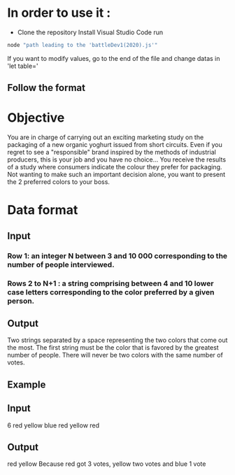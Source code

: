 # In order to use it :
- Clone the repository
 Install Visual Studio Code
 run
 ```sh
 node "path leading to the 'battleDev1(2020).js'"
 ```
 If you want to modify values, go to the end of the file and change datas in 'let table=' 
 ## Follow the format 

# Objective

You are in charge of carrying out an exciting marketing study on the packaging of a new 
organic yoghurt issued from short circuits. Even if you regret to see a "responsible" 
brand inspired by the methods of industrial producers, this is your job and you have no 
choice... You receive the results of a study where consumers indicate the colour they 
prefer for packaging. Not wanting to make such an important decision alone, you want 
to present the 2 preferred colors to your boss.

# Data format
## Input
### Row 1: an integer N between 3 and 10 000 corresponding to the number of people  interviewed. 
### Rows 2 to N+1 : a string comprising between 4 and 10 lower case letters corresponding to the color preferred by a given person.

## Output
Two strings separated by a space representing the two colors that come out the most. 
The first string must be the color that is favored by the greatest number of people.
There will never be two colors with the same number of votes.

## Example
## Input
6
red
yellow
blue
red
yellow
red

## Output
red yellow
Because red got 3 votes, yellow two votes and blue 1 vote